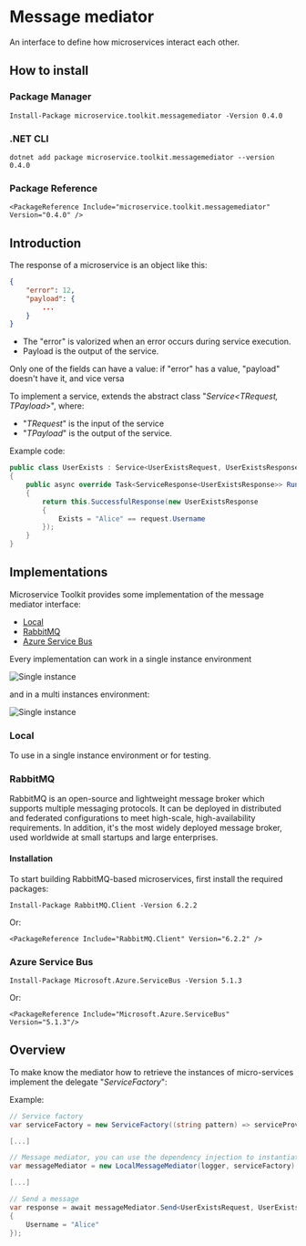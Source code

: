 ﻿# Message mediator

An interface to define how microservices interact each other.

## How to install

### Package Manager
```
Install-Package microservice.toolkit.messagemediator -Version 0.4.0
```

### .NET CLI
```
dotnet add package microservice.toolkit.messagemediator --version 0.4.0
```

### Package Reference
```
<PackageReference Include="microservice.toolkit.messagemediator" Version="0.4.0" />
```

## Introduction
The response of a microservice is an object like this:
```json
{
    "error": 12,
    "payload": {
        ...
    }
}
```
- The "error" is valorized when an error occurs during service execution.
- Payload is the output of the service.

Only one of the fields can have a value: if "error" has a value, "payload" doesn't have it, and vice versa

To implement a service, extends the abstract class "_Service<TRequest, TPayload>_", where:
- "_TRequest_" is the input of the service
- "_TPayload_" is the output of the service.

Example code:

```C#
public class UserExists : Service<UserExistsRequest, UserExistsResponse>
{
    public async override Task<ServiceResponse<UserExistsResponse>> Run(UserExistsRequest request)
    {
        return this.SuccessfulResponse(new UserExistsResponse
        {
            Exists = "Alice" == request.Username
        });
    }
}
```

## Implementations

Microservice Toolkit provides some implementation of the message mediator interface:
- [Local](#local)
- [RabbitMQ](#rabbitmq)
- [Azure Service Bus](#servicebus)

Every implementation can work in a single instance environment

![Single instance](../../../doc/mediator_single_instance.png)

and in a multi instances environment:

![Single instance](../../../doc/mediator_multi_instances.png)

### Local

<a name="local"></a>
To use in a single instance environment or for testing.

### RabbitMQ

<a name="rabbitmq"></a>
RabbitMQ is an open-source and lightweight message broker which supports multiple messaging protocols. It can be deployed in distributed and federated configurations to meet high-scale, high-availability requirements. In addition, it's the most widely deployed message broker, used worldwide at small startups and large enterprises.

#### Installation

To start building RabbitMQ-based microservices, first install the required packages:
```
Install-Package RabbitMQ.Client -Version 6.2.2
```
Or:
```
<PackageReference Include="RabbitMQ.Client" Version="6.2.2" />
```

### Azure Service Bus

<a name="servicebus"></a>
```
Install-Package Microsoft.Azure.ServiceBus -Version 5.1.3
```
Or:
```
<PackageReference Include="Microsoft.Azure.ServiceBus" Version="5.1.3"/>
```

## Overview

To make know the mediator how to retrieve the instances of micro-services implement the delegate "_ServiceFactory_":

Example:
```C#
// Service factory
var serviceFactory = new ServiceFactory((string pattern) => serviceProvider.GetService(microservices[pattern]) as IService)

[...]

// Message mediator, you can use the dependency injection to instantiate it
var messageMediator = new LocalMessageMediator(logger, serviceFactory)

[...]

// Send a message
var response = await messageMediator.Send<UserExistsRequest, UserExistsResponse>(nameof(UserExists), new UserExistsRequest
{
    Username = "Alice"
});
```